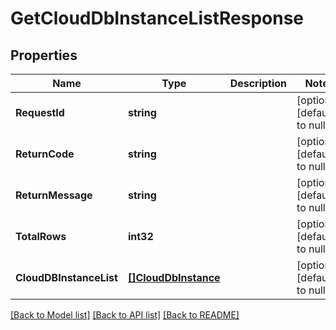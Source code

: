 # GetCloudDbInstanceListResponse

## Properties
Name | Type | Description | Notes
------------ | ------------- | ------------- | -------------
**RequestId** | **string** |  | [optional] [default to null]
**ReturnCode** | **string** |  | [optional] [default to null]
**ReturnMessage** | **string** |  | [optional] [default to null]
**TotalRows** | **int32** |  | [optional] [default to null]
**CloudDBInstanceList** | [**[]CloudDbInstance**](CloudDBInstance.md) |  | [optional] [default to null]

[[Back to Model list]](../README.md#documentation-for-models) [[Back to API list]](../README.md#documentation-for-api-endpoints) [[Back to README]](../README.md)



